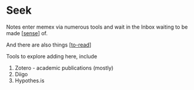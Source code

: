 # Seek

Notes enter memex via numerous tools and wait in the Inbox waiting to be made [[sense]] of.

And there are also things [[to-read]]

Tools to explore adding here, include

1. Zotero - academic publications (mostly)
2. Diigo
3. Hypothes.is

[//begin]: # "Autogenerated link references for markdown compatibility"
[sense]: ../sense/sense "Sense"
[to-read]: to-read "To read"
[//end]: # "Autogenerated link references"